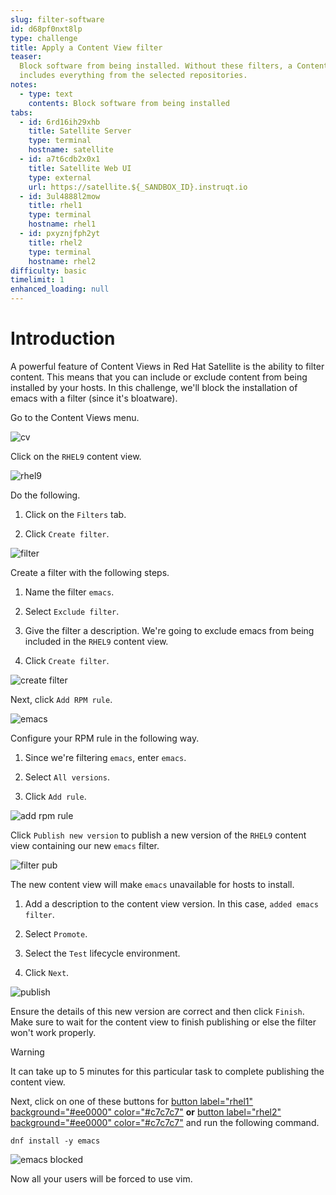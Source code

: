 ```yaml
---
slug: filter-software
id: d68pf0nxt8lp
type: challenge
title: Apply a Content View filter
teaser:
  Block software from being installed. Without these filters, a Content View
  includes everything from the selected repositories.
notes:
  - type: text
    contents: Block software from being installed
tabs:
  - id: 6rd16ih29xhb
    title: Satellite Server
    type: terminal
    hostname: satellite
  - id: a7t6cdb2x0x1
    title: Satellite Web UI
    type: external
    url: https://satellite.${_SANDBOX_ID}.instruqt.io
  - id: 3ul4888l2mow
    title: rhel1
    type: terminal
    hostname: rhel1
  - id: pxyznjfph2yt
    title: rhel2
    type: terminal
    hostname: rhel2
difficulty: basic
timelimit: 1
enhanced_loading: null
---
```

Introduction
===
A powerful feature of Content Views in Red Hat Satellite is the ability to filter content. This means that you can include or exclude content from being installed by your hosts. In this challenge, we'll block the installation of emacs with a filter (since it's bloatware).

Go to the Content Views menu.

![cv](../assets/contentview.png)

Click on the `RHEL9` content view.

![rhel9](../assets/rhel9cv.png)

Do the following.

1. Click on the `Filters` tab.

2. Click `Create filter`.

![filter](../assets/filter.png)

Create a filter with the following steps.

1. Name the filter `emacs`.

2. Select `Exclude filter`.

3. Give the filter a description. We're going to exclude emacs from being included in the `RHEL9` content view.

4. Click `Create filter`.

![create filter](../assets/createfilter.png)

Next, click `Add RPM rule`.

![emacs](../assets/emacsrpmrule.png)

Configure your RPM rule in the following way.

1. Since we're filtering `emacs`, enter `emacs`.

2. Select `All versions`.

3. Click `Add rule`.

![add rpm rule](../assets/addrpmruleemacs.png)

Click `Publish new version` to publish a new version of the `RHEL9` content view containing our new `emacs` filter.

![filter pub](../assets/publishcvfilter.png)

The new content view will make `emacs` unavailable for hosts to install.

1. Add a description to the content view version. In this case, `added emacs filter`.

2. Select `Promote`.

3. Select the `Test` lifecycle environment.

4. Click `Next`.

![publish](../assets/publishfiltercv.png)

Ensure the details of this new version are correct and then click `Finish`. Make sure to wait for the content view to finish publishing or else the filter won't work properly.

> [!WARNING]
> It can take up to 5 minutes for this particular task to complete publishing the content view.

Next, click on one of these buttons for [button label="rhel1" background="#ee0000" color="#c7c7c7"](tab-2) **or** [button label="rhel2" background="#ee0000" color="#c7c7c7"](tab-3) and run the following command.

```bash,run
dnf install -y emacs
```

![emacs blocked](../assets/emacsinstallerror.png)

Now all your users will be forced to use vim.
